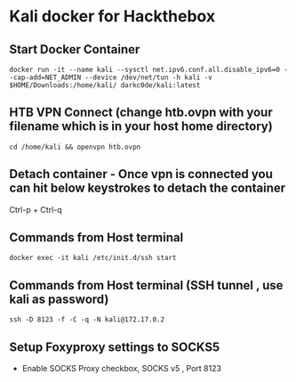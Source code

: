 # Kali docker for Hackthebox

## Start Docker Container
```docker run -it --name kali --sysctl net.ipv6.conf.all.disable_ipv6=0 --cap-add=NET_ADMIN --device /dev/net/tun -h kali -v $HOME/Downloads:/home/kali/ darkc0de/kali:latest```

## HTB VPN Connect (change htb.ovpn with your filename which is in your host home directory)
```cd /home/kali && openvpn htb.ovpn```

## Detach container - Once vpn is connected you can hit below keystrokes to detach the container
Ctrl-p + Ctrl-q

## Commands from Host terminal
```docker exec -it kali /etc/init.d/ssh start```

## Commands from Host terminal (SSH tunnel , use kali as password)
```ssh -D 8123 -f -C -q -N kali@172.17.0.2```

## Setup Foxyproxy settings to SOCKS5
- Enable SOCKS Proxy checkbox, SOCKS v5 , Port 8123
